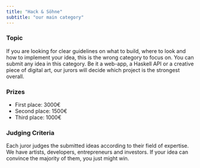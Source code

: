 ```yaml
---
title: "Hack & Söhne"
subtitle: "our main category"
---
```

### Topic

If you are looking for clear guidelines on what to build, where to look and how to implement your idea, this is the wrong category to focus on. You can submit any idea in this category. Be it a web-app, a Haskell API or a creative piece of digital art, our jurors will decide which project is the strongest overall. 

### Prizes

- First place: 3000€
- Second place: 1500€
- Third place: 1000€

### Judging Criteria

Each juror judges the submitted ideas according to their field of expertise. We have artists, developers, entrepreneurs and investors. If your idea can convince the majority of them, you just might win.
